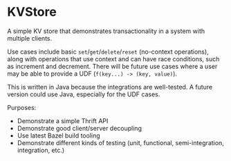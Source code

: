 # KVStore
A simple KV store that demonstrates transactionality in a system with multiple clients.

Use cases include basic `set`/`get`/`delete`/`reset` (no-context operations), along with operations that use context and can have race conditions, 
such as increment and decrement. There will be future use cases where a user may be able to provide a UDF (`f(key...) -> (key, value)`).

This is written in Java because the integrations are well-tested.
A future version could use Java, especially for the UDF cases.

Purposes:
- Demonstrate a simple Thrift API
- Demonstrate good client/server decoupling
- Use latest Bazel build tooling
- Demonstrate different kinds of testing (unit, functional, semi-integration, integration, etc.)
